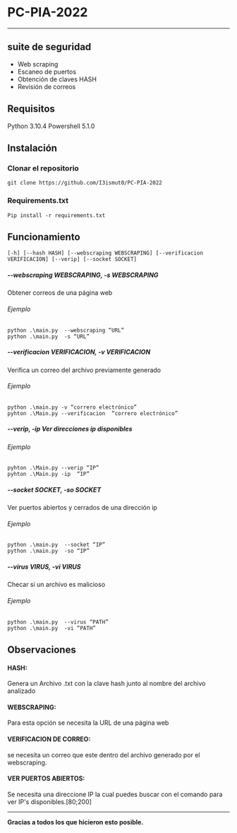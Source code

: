 # PC-PIA-2022

------------


## suite de seguridad
- Web scraping
- Escaneo de puertos
- Obtención de claves HASH
- Revisión de correos

## Requisitos 
Python 3.10.4 
Powershell 5.1.0
## Instalación
### Clonar el repositorio

	git clone https://github.com/I3ismut0/PC-PIA-2022
### Requirements.txt 
	Pip install -r requirements.txt 
## Funcionamiento

`[-h] [--hash HASH] [--webscraping WEBSCRAPING] [--verificacion VERIFICACION] [--verip] [--socket SOCKET]`

#####   --webscraping WEBSCRAPING, -s WEBSCRAPING
Obtener correos de una página web
###### Ejemplo
	python .\main.py  --webscraping “URL”
	python .\main.py  -s “URL”
##### --verificacion VERIFICACION, -v VERIFICACION
 Verifica un correo del archivo previamente generado
###### Ejemplo
	python .\main.py -v “correro electrónico”
	pyhton .\Main.py --verificacion  “correro electrónico”
##### --verip, -ip           Ver direcciones ip disponibles
###### Ejemplo
	pyhton .\Main.py --verip “IP”
	pyhton .\Main.py -ip  “IP”
##### --socket SOCKET, -so SOCKET
Ver puertos abiertos y cerrados de una dirección ip
###### Ejemplo
	python .\main.py  --socket “IP”
	python .\main.py  -so “IP”
##### --virus VIRUS, -vi VIRUS
Checar si un archivo es malicioso
###### Ejemplo
	python .\main.py  --virus “PATH”
	python .\main.py  -vi “PATH”

## Observaciones
> 
#### HASH:
Genera un Archivo .txt con la clave hash junto al nombre del archivo analizado
#### WEBSCRAPING:
Para esta opción se necesita la URL de una página web
#### VERIFICACION DE CORREO:
se necesita un correo que este dentro del archivo generado por el webscraping.
#### VER PUERTOS ABIERTOS:
Se necesita una direccione IP la cual puedes buscar con el comando para ver IP's disponibles.[80;200]
> 
------------
**Gracias a todos los que hicieron esto posible.**
